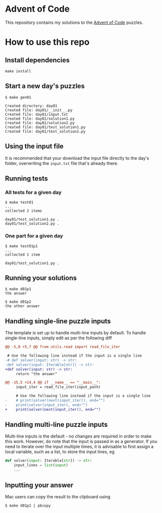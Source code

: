 # Advent of Code

This repository contains my solutions to the [Advent of Code](https://adventofcode.com/) puzzles.

# How to use this repo

## Install dependencies

```shell
make install
```

## Start a new day's puzzles

```shell
$ make gen01

Created directory: day01
Created file: day01/__init__.py
Created file: day01/input.txt
Created file: day01/solution1.py
Created file: day01/solution2.py
Created file: day01/test_solution1.py
Created file: day01/test_solution2.py
```

## Using the input file

It is recommended that your download the input file directly to the day's
folder, overwriting the `input.txt` file that's already there.

## Running tests

### All tests for a given day

```shell
$ make test01
...
collected 2 items

day01/test_solution1.py .
day01/test_solution2.py .
```

### One part for a given day

```shell
$ make test01p1
...
collected 1 item

day01/test_solution1.py .
```

## Running your solutions

```shell
$ make d01p1
the answer

$ make d01p2
the other answer
```

## Handling single-line puzzle inputs

The template is set up to handle multi-line inputs by default. To handle
single-line inputs, simply edit as per the following diff

```diff
@@ -5,8 +5,7 @@ from utils.read import read_file_iter

 # Use the following line instead if the input is a single line
-# def solver(input: str) -> str:
-def solver(input: Iterable[str]) -> str:
+def solver(input: str) -> str:
     return "the answer"

@@ -15,5 +14,4 @@ if __name__ == "__main__":
     input_iter = read_file_iter(input_path)

     # Use the following line instead if the input is a single line
-    # print(solver(next(input_iter)), end="")
-    print(solver(input_iter), end="")
+    print(solver(next(input_iter)), end="")
```

## Handling multi-line puzzle inputs

Multi-line inputs is the default - no changes are required in order to
make this work. However, do note that the input is passed in as a generator.
If you need to iterate over the input multiple times, it is advisable to
first assign a local variable, such as a list, to store the input lines, eg

```python
def solver(input: Iterable[str]) -> str:
    input_lines = list(input)
    ...
```

## Inputting your answer

Mac users can copy the result to the clipboard using

```shell
$ make d01p1 | pbcopy

